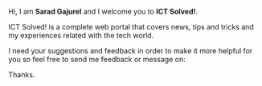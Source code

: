 <a href="https://ictsolved.github.io" target="_blank"></a>

Hi, I am <strong>Sarad Gajurel</strong> and I welcome you to <strong>ICT Solved!</strong>.

ICT Solved! is a complete web portal that covers news, tips and tricks and my experiences related with the tech world.

I need your suggestions and feedback in order to make it more helpful for you so feel free to send me feedback or message on:

<a href="https://ictsolved.github.io/ictsolved.github.io/contact" target="_blank"></a>

Thanks.
